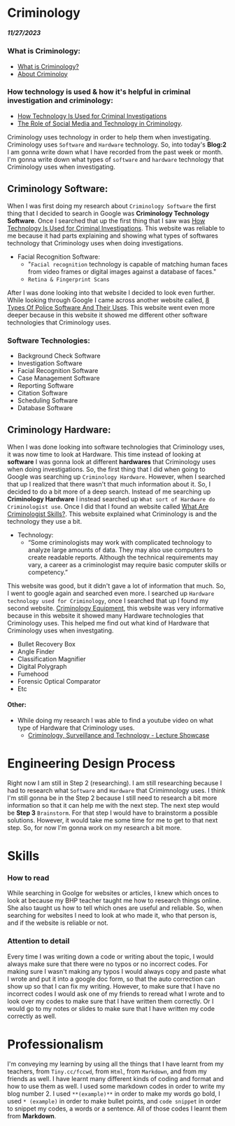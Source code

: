 # Criminology
##### 11/27/2023

### What is Criminology:

* [What is Criminology?](https://online.maryville.edu/online-bachelors-degrees/criminal-justice/resources/what-is-criminology/#:~:text=Criminology%20is%20the%20study%20of,of%20people%20who%20commit%20crimes)
* [About Criminoloy](https://www.liveabout.com/what-is-criminology-974589)

### How technology is used & how it's helpful in criminal investigation and criminology:

* [How Technology Is Used for Criminal Investigations](https://www.openfox.com/how-technology-is-used-for-criminal-investigations/#:~:text=Law%20enforcement%20officials%20use%20data,them%20in%20their%20criminal%20investigations)
* [The Role of Social Media and Technology in Criminology](https://samples.freshessays.com/the-role-of-social-media-and-technology-in-criminology.html).

Criminology uses technology in order to help them when investigating. Criminology uses `Software` and `Hardware` technology. So, into today's **Blog:2** I am gonna write down what I have recorded from the past week or month. I'm gonna write down what types of `software` and `hardware` technology that Criminology uses when investigating.  

## Criminology Software:

When I was first doing my research about `Criminology Software` the first thing that I decided to search in Google was **Criminology Technology Software**. Once I searched that up the first thing that I saw was [How Technology Is Used for Criminal Investigations](https://www.openfox.com/how-technology-is-used-for-criminal-investigations/). This website was reliable to me because it had parts explaining and showing what types of softwares technology that Criminology uses when doing investigations. 

* Facial Recognition Software:
   * "`Facial recognition` technology is capable of matching human faces from video frames or digital images against a database of faces."
   * `Retina & Fingerprint Scans`

After I was done looking into that website I decided to look even further. While looking through Google I came across another website called, [8 Types Of Police Software And Their Uses](https://www.openfox.com/8-types-of-police-software-and-their-uses/ ). This website went even more deeper because in this website it showed me different other software technologies that Criminology uses. 

### Software Technologies:

* Background Check Software
* Investigation Software
* Facial Recognition Software
* Case Management Software
* Reporting Software
* Citation Software
* Scheduling Software
* Database Software

## Criminology Hardware:
 
When I was done looking into software technologies that Criminology uses, it was now time to look at Hardware. This time instead of looking at **software** I was gonna look at different **hardwares** that Criminology uses when doing investigations. So, the first thing that I did when going to Google was searching up `Criminology Hardware`. However, when I searched that up I realized that there wasn't that much information about it. So, I decided to do a bit more of a deep search. Instead of me searching up **Criminology Hardware** I instead searched up `What sort of Hardware do Criminologist use`. Once I did that I found an website called [What Are Criminologist Skills?](https://www.indeed.com/career-advice/resumes-cover-letters/criminologist-skills ). This website explained what Criminology is and the technology they use a bit. 

* Technology:
   * “Some criminologists may work with complicated technology to analyze large amounts of data. They may also use computers to create readable reports. Although the technical requirements may vary, a career as a criminologist may require basic computer skills or competency.”

This website was good, but it didn't gave a lot of information that much. So, I went to google again and searched even more. I searched up `Hardware technology used for Criminology`, once I searched that up I found my second website. [Criminology Equipment](https://princevaliant-equip.com/product-category/criminology-equipment/), this website was very informative because in this website it showed many Hardware technologies that Criminology uses. This helped me find out what kind of Hardware that Criminology uses when investgating. 

* Bullet Recovery Box
* Angle Finder
* Classification Magnifier 
* Digital Polygraph 
* Fumehood
* Forensic Optical Comparator
* Etc 

#### Other:

* While doing my research I was able to find a youtube video on what type of Hardware that Criminology uses.
   * [Criminology, Surveillance and Technology - Lecture Showcase](https://www.youtube.com/watch?v=gEqa7fsuntk)

# Engineering Design Process

Right now I am still in Step 2 (researching). I am still researching because I had to research what `Software` and `Hardware` that Crimimnology uses. I think I'm still gonna be in the Step 2 because I still need to research a bit more information so that it can help me with the next step. The next step would be **Step 3** `Brainstorm`. For that step I would have to brainstorm a possible solutions. However, it would take me some time for me to get to that next step. So, for now I'm gonna work on my research a bit more. 

# Skills

### How to read

While searching in Goolge for websites or articles, I knew which onces to look at because my BHP teacher taught me how to research things online. She also taught us how to tell which ones are useful and reliable. So, when searching for websites I need to look at who made it, who that person is, and if the website is reliable or not. 

### Attention to detail
Every time I was writing down a code or writing about the topic, I would always make sure that there were no typos or no incorrect codes. For making sure I wasn't making any typos I would always copy and paste what I wrote and put it into a google doc form, so that the auto correction can show up so that I can fix my writing. However, to make sure that I have no incorrect codes I would ask one of my friends to reread what I wrote and to look over my codes to make sure that I have written them correctly. Or I would go to my notes or slides to make sure that I have written my code correctly as well.

# Professionalism

I'm conveying my learning by using all the things that I have learnt from my teachers, from `Tiny.cc/fccwd`, from `Html`, from `Markdown`, and from my friends as well. I have learnt many different kinds of coding and format and how to use them as well. I used some markdown codes in order to write my blog number 2. I used `**(example)**` in order to make my words go bold, I used `* (example)` in order to make bullet points, and `code snippet` in order to snippet my codes, a words or a sentence. All of those codes I learnt them from **Markdown**. 
